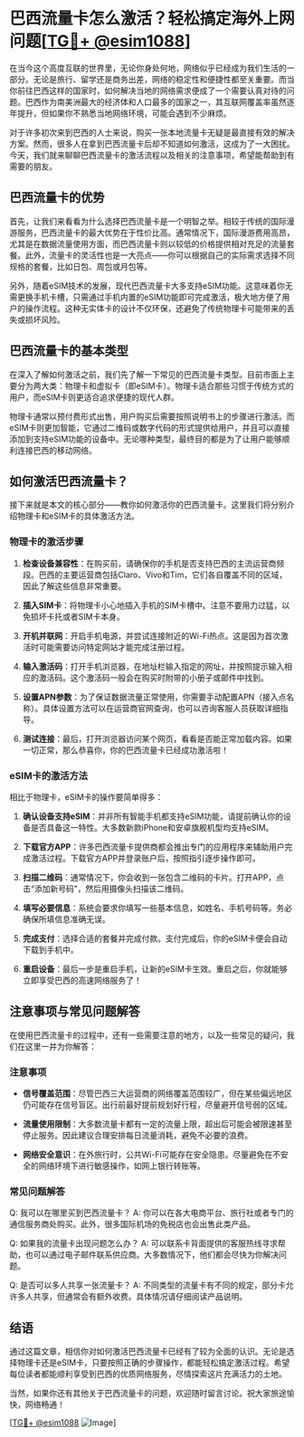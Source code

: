 # 巴西流量卡怎么激活？轻松搞定海外上网问题[[TG💪+ @esim1088](https://t.me/s/esim1088)]

在当今这个高度互联的世界里，无论你身处何地，网络似乎已经成为我们生活的一部分。无论是旅行、留学还是商务出差，网络的稳定性和便捷性都至关重要。而当你前往巴西这样的国家时，如何解决当地的网络需求便成了一个需要认真对待的问题。巴西作为南美洲最大的经济体和人口最多的国家之一，其互联网覆盖率虽然逐年提升，但如果你不熟悉当地网络环境，可能会遇到不少麻烦。

对于许多初次来到巴西的人士来说，购买一张本地流量卡无疑是最直接有效的解决方案。然而，很多人在拿到巴西流量卡后却不知道如何激活，这成为了一大困扰。今天，我们就来聊聊巴西流量卡的激活流程以及相关的注意事项，希望能帮助到有需要的朋友。

## 巴西流量卡的优势

首先，让我们来看看为什么选择巴西流量卡是一个明智之举。相较于传统的国际漫游服务，巴西流量卡的最大优势在于性价比高。通常情况下，国际漫游费用高昂，尤其是在数据流量使用方面，而巴西流量卡则以较低的价格提供相对充足的流量套餐。此外，流量卡的灵活性也是一大亮点——你可以根据自己的实际需求选择不同规格的套餐，比如日包、周包或月包等。

另外，随着eSIM技术的发展，现代巴西流量卡大多支持eSIM功能。这意味着你无需更换手机卡槽，只需通过手机内置的eSIM功能即可完成激活，极大地方便了用户的操作流程。这种无实体卡的设计不仅环保，还避免了传统物理卡可能带来的丢失或损坏风险。

## 巴西流量卡的基本类型

在深入了解如何激活之前，我们先了解一下常见的巴西流量卡类型。目前市面上主要分为两大类：物理卡和虚拟卡（即eSIM卡）。物理卡适合那些习惯于传统方式的用户，而eSIM卡则更适合追求便捷的现代人群。

物理卡通常以预付费形式出售，用户购买后需要按照说明书上的步骤进行激活。而eSIM卡则更加智能，它通过二维码或数字代码的形式提供给用户，并且可以直接添加到支持eSIM功能的设备中。无论哪种类型，最终目的都是为了让用户能够顺利连接巴西的移动网络。

## 如何激活巴西流量卡？

接下来就是本文的核心部分——教你如何激活你的巴西流量卡。这里我们将分别介绍物理卡和eSIM卡的具体激活方法。

### 物理卡的激活步骤

1. **检查设备兼容性**：在购买前，请确保你的手机是否支持巴西的主流运营商频段。巴西的主要运营商包括Claro、Vivo和Tim，它们各自覆盖不同的区域，因此了解这些信息非常重要。
   
2. **插入SIM卡**：将物理卡小心地插入手机的SIM卡槽中。注意不要用力过猛，以免损坏卡托或者SIM卡本身。

3. **开机并联网**：开启手机电源，并尝试连接附近的Wi-Fi热点。这是因为首次激活时可能需要访问特定网站才能完成注册过程。

4. **输入激活码**：打开手机浏览器，在地址栏输入指定的网址，并按照提示输入相应的激活码。这个激活码一般会在购买时附带的小册子或邮件中找到。

5. **设置APN参数**：为了保证数据流量正常使用，你需要手动配置APN（接入点名称）。具体设置方法可以在运营商官网查询，也可以咨询客服人员获取详细指导。

6. **测试连接**：最后，打开浏览器访问某个网页，看看是否能正常加载内容。如果一切正常，那么恭喜你，你的巴西流量卡已经成功激活啦！

### eSIM卡的激活方法

相比于物理卡，eSIM卡的操作要简单得多：

1. **确认设备支持eSIM**：并非所有智能手机都支持eSIM功能，请提前确认你的设备是否具备这一特性。大多数新款iPhone和安卓旗舰机型均支持eSIM。

2. **下载官方APP**：许多巴西流量卡提供商都会推出专门的应用程序来辅助用户完成激活过程。下载官方APP并登录账户后，按照指引逐步操作即可。

3. **扫描二维码**：通常情况下，你会收到一张包含二维码的卡片。打开APP，点击“添加新号码”，然后用摄像头扫描该二维码。

4. **填写必要信息**：系统会要求你填写一些基本信息，如姓名、手机号码等。务必确保所填信息准确无误。

5. **完成支付**：选择合适的套餐并完成付款。支付完成后，你的eSIM卡便会自动下载到手机中。

6. **重启设备**：最后一步是重启手机，让新的eSIM卡生效。重启之后，你就能够立即享受巴西的高速网络服务了！

## 注意事项与常见问题解答

在使用巴西流量卡的过程中，还有一些需要注意的地方，以及一些常见的疑问，我们在这里一并为你解答：

### 注意事项

- **信号覆盖范围**：尽管巴西三大运营商的网络覆盖范围较广，但在某些偏远地区仍可能存在信号盲区。出行前最好提前规划好行程，尽量避开信号弱的区域。
  
- **流量使用限制**：大多数流量卡都有一定的流量上限，超出后可能会被限速甚至停止服务。因此建议合理安排每日流量消耗，避免不必要的浪费。

- **网络安全意识**：在外旅行时，公共Wi-Fi可能存在安全隐患。尽量避免在不安全的网络环境下进行敏感操作，如网上银行转账等。

### 常见问题解答

Q: 我可以在哪里买到巴西流量卡？
A: 你可以在各大电商平台、旅行社或者专门的通信服务商处购买。此外，很多国际机场的免税店也会出售此类产品。

Q: 如果我的流量卡出现问题怎么办？
A: 可以联系卡背面提供的客服热线寻求帮助，也可以通过电子邮件联系供应商。大多数情况下，他们都会尽快为你解决问题。

Q: 是否可以多人共享一张流量卡？
A: 不同类型的流量卡有不同的规定，部分卡允许多人共享，但通常会有额外收费。具体情况请仔细阅读产品说明。

## 结语

通过这篇文章，相信你对如何激活巴西流量卡已经有了较为全面的认识。无论是选择物理卡还是eSIM卡，只要按照正确的步骤操作，都能轻松搞定激活过程。希望每位读者都能顺利享受到巴西的优质网络服务，尽情探索这片充满活力的土地。

当然，如果你还有其他关于巴西流量卡的问题，欢迎随时留言讨论。祝大家旅途愉快，网络畅通！

[[TG💪+ @esim1088](https://t.me/s/esim1088) ![Image](https://i.postimg.cc/4NQfJmqS/Snipaste-2025-05-13-00-14-12.png)]